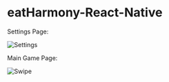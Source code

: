 # eatHarmony-React-Native

Settings Page:

![Settings](http://i.makeagif.com/media/12-21-2016/Zjo6fX.gif)


Main Game Page:

![Swipe](http://i.makeagif.com/media/12-21-2016/iqOA9M.gif)
